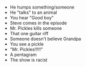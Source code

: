 - He humps something/someone
- He "talks" to an animal
- You hear "Good boy"
- Steve comes in the episode
- Mr. Pickles kills someone
- That one guitar riff
- Someone doesn't believe Grandpa
- You see a pickle
- "Mr. Pickles!!!!!"
- A pentagram
- The show is racist
